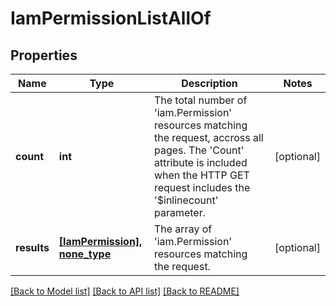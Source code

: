 # IamPermissionListAllOf

## Properties
Name | Type | Description | Notes
------------ | ------------- | ------------- | -------------
**count** | **int** | The total number of &#39;iam.Permission&#39; resources matching the request, accross all pages. The &#39;Count&#39; attribute is included when the HTTP GET request includes the &#39;$inlinecount&#39; parameter. | [optional] 
**results** | [**[IamPermission], none_type**](IamPermission.md) | The array of &#39;iam.Permission&#39; resources matching the request. | [optional] 

[[Back to Model list]](../README.md#documentation-for-models) [[Back to API list]](../README.md#documentation-for-api-endpoints) [[Back to README]](../README.md)


